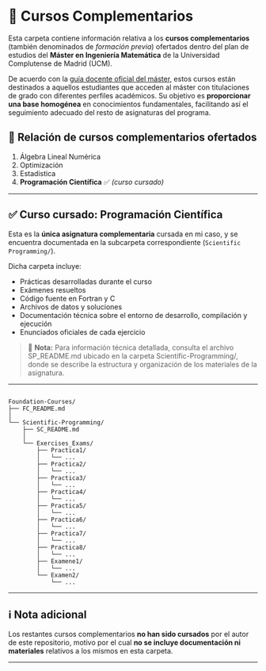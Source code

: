 # 🧩 Cursos Complementarios  

Esta carpeta contiene información relativa a los **cursos complementarios** (también denominados de *formación previa*) ofertados dentro del plan de estudios del **Máster en Ingeniería Matemática** de la Universidad Complutense de Madrid (UCM).

De acuerdo con la [guía docente oficial del máster](https://www.ucm.es/estudios/master-ingenieriamatematica-plan), estos cursos están destinados a aquellos estudiantes que acceden al máster con titulaciones de grado con diferentes perfiles académicos. Su objetivo es **proporcionar una base homogénea** en conocimientos fundamentales, facilitando así el seguimiento adecuado del resto de asignaturas del programa.

## 📘 Relación de cursos complementarios ofertados

1. Álgebra Lineal Numérica 
2. Optimización 
3. Estadistica
4. **Programación Científica** ✅ *(curso cursado)*

---

## ✅ Curso cursado: Programación Científica

Esta es la **única asignatura complementaria** cursada en mi caso, y se encuentra documentada en la subcarpeta correspondiente (`Scientific Programming/`).

Dicha carpeta incluye:

- Prácticas desarrolladas durante el curso
- Exámenes resueltos
- Código fuente en Fortran y C
- Archivos de datos y soluciones
- Documentación técnica sobre el entorno de desarrollo, compilación y ejecución
- Enunciados oficiales de cada ejercicio

> 📌 **Nota:** Para información técnica detallada, consulta el archivo SP_README.md ubicado en la carpeta Scientific-Programming/, donde se describe la estructura y organización de los materiales de la asignatura.

---
```plaintext

Foundation-Courses/
├── FC_README.md
│
└── Scientific-Programming/              
    ├── SC_README.md
    │           
    └── Exercises_Exams/
        ├── Practica1/
        │   └── ...
        ├── Practica2/
        │   └── ...
        ├── Practica3/
        │   └── ...
        ├── Practica4/
        │   └── ...
        ├── Practica5/
        │   └── ...
        ├── Practica6/
        │   └── ...
        ├── Practica7/
        │   └── ...
        ├── Practica8/
        │   └── ...
        ├── Examene1/
        │   └── ...
        └── Examen2/
            └── ...
```
---

## ℹ️ Nota adicional

Los restantes cursos complementarios **no han sido cursados** por el autor de este repositorio, motivo por el cual **no se incluye documentación ni materiales** relativos a los mismos en esta carpeta.

---

